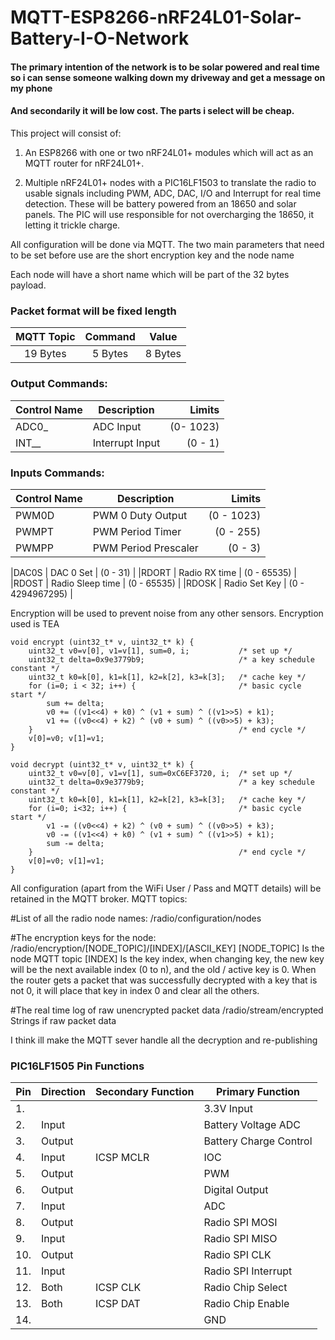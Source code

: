 # MQTT-ESP8266-nRF24L01-Solar-Battery-I-O-Network

#### The primary intention of the network is to be solar powered and real time so i can sense someone walking down my driveway and get a message on my phone
#### And secondarily it will be low cost. The parts i select will be cheap.


This project will consist of:

1. An ESP8266 with one or two nRF24L01+ modules which will act as an MQTT router for nRF24L01+.

2. Multiple nRF24L01+ nodes with a PIC16LF1503 to translate the radio to usable signals including PWM, ADC, DAC, I/O and Interrupt for real time detection.
These will be battery powered from an 18650 and solar panels. The PIC will use responsible for not overcharging the 18650, it letting it trickle charge.

All configuration will be done via MQTT.
The two main parameters that need to be set before use are the short encryption key and the node name

Each node will have a short name which will be part of the 32 bytes payload.


### Packet format will be fixed length
|MQTT Topic	| Command	| Value	|
|:---------:|:---------:|:-----:|
|19 Bytes	| 5 Bytes	| 8 Bytes|



### Output Commands:
|Control Name		| Description			| Limits			|
|-------------------|-----------------------|------------------:|
|ADC0_				| ADC Input				| (0- 1023)			|
|INT__				|Interrupt Input		| (0 - 1)			|

### Inputs Commands:
|Control Name		| Description			| Limits			|
|-------------------|-----------------------|------------------:|
|PWM0D				| PWM 0 Duty Output		| (0 - 1023)		|
|PWMPT				| PWM Period Timer		| (0 - 255)			|
|PWMPP				| PWM Period Prescaler	| (0 - 3)			|

|DAC0S				| DAC 0 Set				| (0 - 31)			|
|RDORT				| Radio RX time			| (0 - 65535)		|
|RDOST				| Radio Sleep time		| (0 - 65535)		|
|RDOSK				| Radio Set Key			| (0 - 4294967295)	|


Encryption will be used to prevent noise from any other sensors. 
Encryption used is TEA
```
void encrypt (uint32_t* v, uint32_t* k) {
    uint32_t v0=v[0], v1=v[1], sum=0, i;           /* set up */
    uint32_t delta=0x9e3779b9;                     /* a key schedule constant */
    uint32_t k0=k[0], k1=k[1], k2=k[2], k3=k[3];   /* cache key */
    for (i=0; i < 32; i++) {                       /* basic cycle start */
        sum += delta;
        v0 += ((v1<<4) + k0) ^ (v1 + sum) ^ ((v1>>5) + k1);
        v1 += ((v0<<4) + k2) ^ (v0 + sum) ^ ((v0>>5) + k3);
    }                                              /* end cycle */
    v[0]=v0; v[1]=v1;
}

void decrypt (uint32_t* v, uint32_t* k) {
    uint32_t v0=v[0], v1=v[1], sum=0xC6EF3720, i;  /* set up */
    uint32_t delta=0x9e3779b9;                     /* a key schedule constant */
    uint32_t k0=k[0], k1=k[1], k2=k[2], k3=k[3];   /* cache key */
    for (i=0; i<32; i++) {                         /* basic cycle start */
        v1 -= ((v0<<4) + k2) ^ (v0 + sum) ^ ((v0>>5) + k3);
        v0 -= ((v1<<4) + k0) ^ (v1 + sum) ^ ((v1>>5) + k1);
        sum -= delta;
    }                                              /* end cycle */
    v[0]=v0; v[1]=v1;
}
```

All configuration (apart from the WiFi User / Pass and MQTT details) will be retained in the MQTT broker.
MQTT topics:

#List of all the radio node names:
/radio/configuration/nodes

#The encryption keys for the node:
/radio/encryption/[NODE_TOPIC]/[INDEX]/[ASCII_KEY]
[NODE_TOPIC] Is the node MQTT topic
[INDEX] Is the key index, when changing key, the new key will be the next available index (0 to n), and the old / active key is 0.
When the router gets a packet that was successfully decrypted with a key that is not 0, it will place that key in index 0 and clear all the others.

#The real time log of raw unencrypted packet data
/radio/stream/encrypted Strings if raw packet data


I think ill make the MQTT sever handle all the decryption and re-publishing 

### PIC16LF1505 Pin Functions
|Pin	|Direction	|Secondary Function	|Primary Function		|
|-------|-----------|-------------------|-----------------------|
|1.		| 			|					| 3.3V Input			|
|2.		| Input		|					| Battery Voltage ADC	|
|3.		| Output	|					| Battery Charge Control|
|4.		| Input		|ICSP MCLR			| IOC					|
|5.		| Output	|					| PWM					|
|6.		| Output	|					| Digital Output		|
|7.		| Input		|					| ADC					|
|8.		| Output	|					| Radio SPI MOSI		|
|9.		| Input		|					| Radio SPI MISO		|
|10.	| Output	|					| Radio SPI CLK			|
|11.	| Input		|					| Radio SPI Interrupt	|
|12.	| Both		|ICSP CLK			| Radio Chip Select		|
|13.	| Both		|ICSP DAT			| Radio Chip Enable		|
|14.	|			|					| GND					|